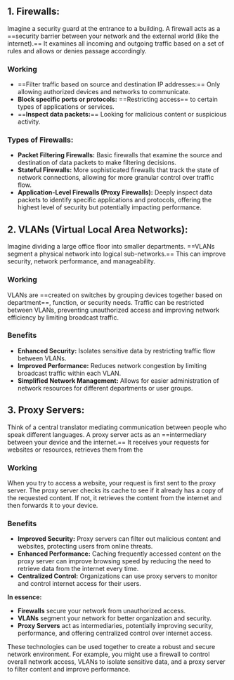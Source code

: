 ## 1. Firewalls:
Imagine a security guard at the entrance to a building. A firewall acts as a ==security barrier between your network and the external world (like the internet).== It examines all incoming and outgoing traffic based on a set of rules and allows or denies passage accordingly.
### Working
- ==Filter traffic based on source and destination IP addresses:== Only allowing authorized devices and networks to communicate.
- **Block specific ports or protocols:** ==Restricting access== to certain types of applications or services.
- ==**Inspect data packets:**== Looking for malicious content or suspicious activity.
### Types of Firewalls:
- **Packet Filtering Firewalls:** Basic firewalls that examine the source and destination of data packets to make filtering decisions.
- **Stateful Firewalls:** More sophisticated firewalls that track the state of network connections, allowing for more granular control over traffic flow.
- **Application-Level Firewalls (Proxy Firewalls):** Deeply inspect data packets to identify specific applications and protocols, offering the highest level of security but potentially impacting performance.

## 2. VLANs (Virtual Local Area Networks):
Imagine dividing a large office floor into smaller departments. ==VLANs segment a physical network into logical sub-networks.== This can improve security, network performance, and manageability.
### Working
VLANs are ==created on switches by grouping devices together based on department==, function, or security needs. Traffic can be restricted between VLANs, preventing unauthorized access and improving network efficiency by limiting broadcast traffic.
### Benefits 
- **Enhanced Security:** Isolates sensitive data by restricting traffic flow between VLANs.
- **Improved Performance:** Reduces network congestion by limiting broadcast traffic within each VLAN.
- **Simplified Network Management:** Allows for easier administration of network resources for different departments or user groups.

## 3. Proxy Servers:
Think of a central translator mediating communication between people who speak different languages. A proxy server acts as an ==intermediary between your device and the internet.== It receives your requests for websites or resources, retrieves them from the 
### Working
When you try to access a website, your request is first sent to the proxy server. The proxy server checks its cache to see if it already has a copy of the requested content. If not, it retrieves the content from the internet and then forwards it to your device.
### Benefits
- **Improved Security:** Proxy servers can filter out malicious content and websites, protecting users from online threats.
- **Enhanced Performance:** Caching frequently accessed content on the proxy server can improve browsing speed by reducing the need to retrieve data from the internet every time.
- **Centralized Control:** Organizations can use proxy servers to monitor and control internet access for their users.

**In essence:**

- **Firewalls** secure your network from unauthorized access.
- **VLANs** segment your network for better organization and security.
- **Proxy Servers** act as intermediaries, potentially improving security, performance, and offering centralized control over internet access.

These technologies can be used together to create a robust and secure network environment. For example, you might use a firewall to control overall network access, VLANs to isolate sensitive data, and a proxy server to filter content and improve performance.